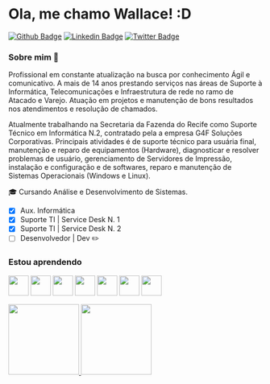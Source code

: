 # Ola, me chamo Wallace! :D

[![Github Badge](https://img.shields.io/badge/-Github-000?style=flat-square&logo=Github&logoColor=white&link=https://github.com/wallacewillians/)](https://github.com/wallacewillians/)
[![Linkedin Badge](https://img.shields.io/badge/-LinkedIn-blue?style=flat-square&logo=Linkedin&logoColor=white&link=https://github.com/wallacewillians/)](https://github.com/wallacewillians/)
[![Twitter Badge](https://img.shields.io/badge/-Twitter-1ca0f1?style=flat-square&labelColor=1ca0f1&logo=twitter&logoColor=white&link=https://twitter.com/Wallace15510553)](https://twitter.com/Wallace15510553)

### Sobre mim :rocket:
Profissional em constante atualização na busca por conhecimento Ágil e comunicativo. A mais de 14 anos prestando serviços nas áreas de Suporte à Informática, Telecomunicações e Infraestrutura de rede no ramo de Atacado e Varejo. Atuação em projetos e manutenção de bons resultados nos atendimentos e resolução de chamados.

Atualmente trabalhando na Secretaria da Fazenda do Recife como Suporte Técnico em Informática N.2, contratado pela a empresa G4F Soluções Corporativas. Principais atividades é de suporte técnico para usuária final, manutenção e reparo de equipamentos (Hardware), diagnosticar e resolver problemas de usuário, gerenciamento de Servidores de Impressão, instalação e configuração e de softwares, reparo e manutenção de Sistemas Operacionais (Windows e Linux).

:mortar_board: Cursando Análise e Desenvolvimento de Sistemas.

- [x] Aux. Informática
- [x] Suporte TI | Service Desk N. 1
- [x] Suporte TI | Service Desk N. 2
- [ ] Desenvolvedor | Dev :pencil2:

### Estou aprendendo

<img src="https://img.icons8.com/color/344/html-5--v1.png" width="40" height="40"/> <img src="https://img.icons8.com/color/344/css3.png" width="40" height="40"/> <img src="https://img.icons8.com/fluency/344/javascript.png" width="40" height="40"/> 
<img src="https://img.icons8.com/color/344/linux--v2.png" width="40" height="40"/> <img src="https://img.icons8.com/fluency/344/fedora.png" width="40" height="40"/> <img src="https://img.icons8.com/fluency/344/mac-os.png" width="40" height="40"/> <img src="https://img.icons8.com/color/344/git.png" width="40" height="40"/>


<div>
<a href="https://github.com/wallacewillians">
<img height="140em" src="https://github-readme-stats.vercel.app/api/top-langs/?username=wallacewillians&layout=compact&langs_count=7&theme=dracula"/>
<img height="140em" src="https://github-readme-stats.vercel.app/api?username=wallacewillians&show_icons=true&theme=dracula&include_all_commits=true&count_private=true"/>
</div>
